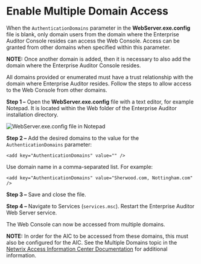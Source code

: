 # Enable Multiple Domain Access

When the `AuthenticationDomains` parameter in the **WebServer.exe.config** file is blank, only
domain users from the domain where the Enterprise Auditor Console resides can access the Web
Console. Access can be granted from other domains when specified within this parameter.

**NOTE:** Once another domain is added, then it is necessary to also add the domain where the
Enterprise Auditor Console resides.

All domains provided or enumerated must have a trust relationship with the domain where Enterprise
Auditor resides. Follow the steps to allow access to the Web Console from other domains.

**Step 1 –** Open the **WebServer.exe.config** file with a text editor, for example Notepad. It is
located within the Web folder of the Enterprise Auditor installation directory.

![WebServer.exe.config file in Notepad](/img/product_docs/accessanalyzer/11.6/install/application/reports/webserverexeconfigmultipledomains.webp)

**Step 2 –** Add the desired domains to the value for the `AuthenticationDomains` parameter:

```
<add key="AuthenticationDomains" value="" />
```

Use domain name in a comma-separated list. For example:

```
<add key="AuthenticationDomains" value="Sherwood.com, Nottingham.com" />
```

**Step 3 –** Save and close the file.

**Step 4 –** Navigate to Services (`services.msc`). Restart the Enterprise Auditor Web Server
service.

The Web Console can now be accessed from multiple domains.

**NOTE:** In order for the AIC to be accessed from these domains, this must also be configured for
the AIC. See the Multiple Domains topic in the
[Netwrix Access Information Center Documentation](https://helpcenter.netwrix.com/category/accessinformationcenter)
for additional information.

